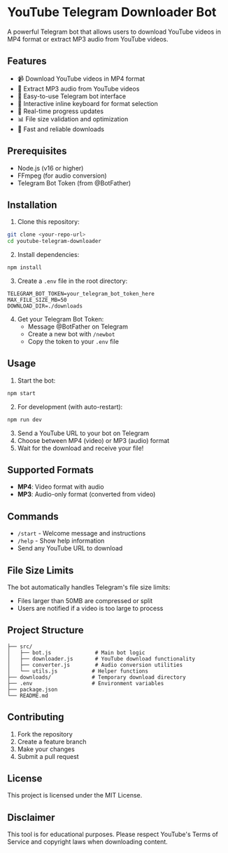# YouTube Telegram Downloader Bot

A powerful Telegram bot that allows users to download YouTube videos in MP4 format or extract MP3 audio from YouTube videos.

## Features

- 📹 Download YouTube videos in MP4 format
- 🎵 Extract MP3 audio from YouTube videos
- 🤖 Easy-to-use Telegram bot interface
- 📱 Interactive inline keyboard for format selection
- 🔄 Real-time progress updates
- 📊 File size validation and optimization
- 🚀 Fast and reliable downloads

## Prerequisites

- Node.js (v16 or higher)
- FFmpeg (for audio conversion)
- Telegram Bot Token (from @BotFather)

## Installation

1. Clone this repository:
```bash
git clone <your-repo-url>
cd youtube-telegram-downloader
```

2. Install dependencies:
```bash
npm install
```

3. Create a `.env` file in the root directory:
```env
TELEGRAM_BOT_TOKEN=your_telegram_bot_token_here
MAX_FILE_SIZE_MB=50
DOWNLOAD_DIR=./downloads
```

4. Get your Telegram Bot Token:
   - Message @BotFather on Telegram
   - Create a new bot with `/newbot`
   - Copy the token to your `.env` file

## Usage

1. Start the bot:
```bash
npm start
```

2. For development (with auto-restart):
```bash
npm run dev
```

3. Send a YouTube URL to your bot on Telegram
4. Choose between MP4 (video) or MP3 (audio) format
5. Wait for the download and receive your file!

## Supported Formats

- **MP4**: Video format with audio
- **MP3**: Audio-only format (converted from video)

## Commands

- `/start` - Welcome message and instructions
- `/help` - Show help information
- Send any YouTube URL to download

## File Size Limits

The bot automatically handles Telegram's file size limits:
- Files larger than 50MB are compressed or split
- Users are notified if a video is too large to process

## Project Structure

```
├── src/
│   ├── bot.js              # Main bot logic
│   ├── downloader.js       # YouTube download functionality
│   ├── converter.js        # Audio conversion utilities
│   └── utils.js           # Helper functions
├── downloads/             # Temporary download directory
├── .env                   # Environment variables
├── package.json
└── README.md
```

## Contributing

1. Fork the repository
2. Create a feature branch
3. Make your changes
4. Submit a pull request

## License

This project is licensed under the MIT License.

## Disclaimer

This tool is for educational purposes. Please respect YouTube's Terms of Service and copyright laws when downloading content.

